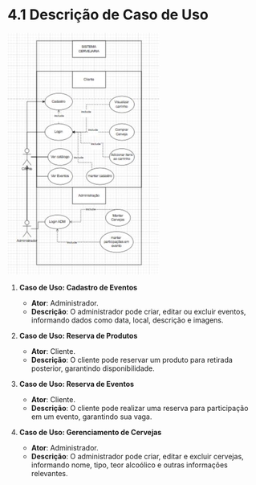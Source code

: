 # 4.1 Descrição de Caso de Uso  

![diagrama de casos de uso](images/Casos_de_Uso.jpg)

1. **Caso de Uso: Cadastro de Eventos**  
   - **Ator**: Administrador.  
   - **Descrição**: O administrador pode criar, editar ou excluir eventos, informando dados como data, local, descrição e imagens.  

2. **Caso de Uso: Reserva de Produtos**  
   - **Ator**: Cliente.  
   - **Descrição**: O cliente pode reservar um produto para retirada posterior, garantindo disponibilidade.  

3. **Caso de Uso: Reserva de Eventos**  
   - **Ator**: Cliente.  
   - **Descrição**: O cliente pode realizar uma reserva para participação em um evento, garantindo sua vaga.  

4. **Caso de Uso: Gerenciamento de Cervejas**  
   - **Ator**: Administrador.  
   - **Descrição**: O administrador pode criar, editar e excluir cervejas, informando nome, tipo, teor alcoólico e outras informações relevantes.